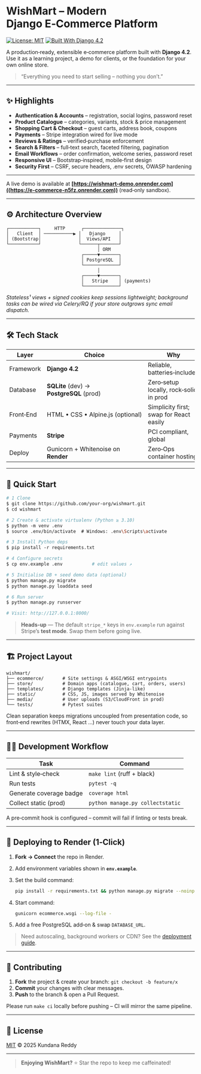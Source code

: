 # WishMart – Modern Django E‑Commerce Platform

[![License: MIT](https://img.shields.io/badge/License-MIT-green.svg)](LICENSE)
[![Built With Django 4.2](https://img.shields.io/badge/Django-4.2-blue.svg)](https://www.djangoproject.com/)

A production‑ready, extensible e‑commerce platform built with **Django 4.2**. Use it as a learning project, a demo for clients, or the foundation for your own online store.

> “Everything you need to start selling – nothing you don’t.”

---

## ✨ Highlights

* **Authentication & Accounts** – registration, social logins, password reset
* **Product Catalogue** – categories, variants, stock & price management
* **Shopping Cart & Checkout** – guest carts, address book, coupons
* **Payments** – Stripe integration wired for live mode
* **Reviews & Ratings** – verified‑purchase enforcement
* **Search & Filters** – full‑text search, faceted filtering, pagination
* **Email Workflows** – order confirmation, welcome series, password reset
* **Responsive UI** – Bootstrap‑inspired, mobile‑first design
* **Security First** – CSRF, secure headers, .env secrets, OWASP hardening

---


A live demo is available at **[https://wishmart-demo.onrender.com]((https://e-commerce-n5fz.onrender.com))** (read‑only sandbox).

---

## ⚙️ Architecture Overview

```
┌───────────┐     HTTP      ┌──────────────┐
│   Client  │ ───────────▶ │   Django     │
│ (Bootstrap│              │  Views/API   │
└───────────┘              └──────┬───────┘
                                  │ ORM
                            ┌─────▼───────┐
                            │ PostgreSQL  │
                            └─────────────┘
                                  │
                            ┌─────▼───────┐
                            │   Stripe    │ (payments)
                            └─────────────┘
```

*Stateless¹ views + signed cookies keep sessions lightweight; background tasks can be wired via Celery/RQ if your store outgrows sync email dispatch.*

---

## 🛠 Tech Stack

| Layer     | Choice                                   | Why                                     |
| --------- | ---------------------------------------- | --------------------------------------- |
| Framework | **Django 4.2**                           | Reliable, batteries‑included            |
| Database  | **SQLite** (dev) → **PostgreSQL** (prod) | Zero‑setup locally, rock‑solid in prod  |
| Front‑End | HTML • CSS • Alpine.js (optional)        | Simplicity first; swap for React easily |
| Payments  | **Stripe**                               | PCI compliant, global                   |
| Deploy    | Gunicorn + Whitenoise on **Render**      | Zero‑Ops container hosting              |

---

## 🚀 Quick Start

```bash
# 1 Clone
$ git clone https://github.com/your‑org/wishmart.git
$ cd wishmart

# 2 Create & activate virtualenv (Python ≥ 3.10)
$ python -m venv .env
$ source .env/bin/activate  # Windows: .env\Scripts\activate

# 3 Install Python deps
$ pip install -r requirements.txt

# 4 Configure secrets
$ cp env.example .env           # edit values ↗

# 5 Initialise DB + seed demo data (optional)
$ python manage.py migrate
$ python manage.py loaddata seed

# 6 Run server
$ python manage.py runserver

# Visit: http://127.0.0.1:8000/
```

> **Heads‑up** — The default `stripe_*` keys in `env.example` run against Stripe’s **test mode**. Swap them before going live.

---

## 🏗 Project Layout

```
wishmart/
├── ecommerce/       # Site settings & ASGI/WSGI entrypoints
├── store/           # Domain apps (catalogue, cart, orders, users)
├── templates/       # Django templates (Jinja‑like)
├── static/          # CSS, JS, images served by Whitenoise
├── media/           # User uploads (S3/CloudFront in prod)
└── tests/           # Pytest suites
```

Clean separation keeps migrations uncoupled from presentation code, so front‑end rewrites (HTMX, React …) never touch your data layer.

---

## 🧑‍💻 Development Workflow

| Task                    | Command                          |
| ----------------------- | -------------------------------- |
| Lint & style‑check      | `make lint` (ruff + black)       |
| Run tests               | `pytest -q`                      |
| Generate coverage badge | `coverage html`                  |
| Collect static (prod)   | `python manage.py collectstatic` |

A pre‑commit hook is configured – commit will fail if linting or tests break.

---

## 🚢 Deploying to Render (1‑Click)

1. **Fork → Connect** the repo in Render.
2. Add environment variables shown in **`env.example`**.
3. Set the build command:

   ```bash
   pip install -r requirements.txt && python manage.py migrate --noinput
   ```
4. Start command:

   ```bash
   gunicorn ecommerce.wsgi --log-file -
   ```
5. Add a free PostgreSQL add‑on & swap `DATABASE_URL`.

> Need autoscaling, background workers or CDN? See the [deployment guide](docs/deploy.md).

---

## 🤝 Contributing

1. **Fork** the project & create your branch: `git checkout -b feature/x`
2. **Commit** your changes with clear messages.
3. **Push** to the branch & open a Pull Request.

Please run `make ci` locally before pushing – CI will mirror the same pipeline.

---

## 📜 License

[MIT](LICENSE) © 2025 Kundana Reddy

---

> **Enjoying WishMart?** ⭐ Star the repo to keep me caffeinated!
